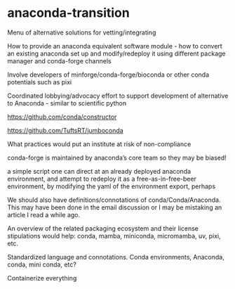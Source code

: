 # anaconda-transition

Menu of alternative  solutions for vetting/integrating

How to provide an anaconda equivalent software module - how to convert an existing anaconda set up and modify/redeploy it using different package manager and conda-forge channels

Involve developers of minforge/conda-forge/bioconda or other conda potentials such as pixi

Coordinated lobbying/advocacy effort to support development of alternative to Anaconda - similar to scientific python 

https://github.com/conda/constructor

https://github.com/TuftsRT/jumboconda 

What practices would put an institute at risk of non-compliance

conda-forge is maintained by anaconda’s core team so they may be biased!

a simple script one can direct at an already deployed anaconda environment, and attempt to redeploy it as a free-as-in-free-beer environment, by modifying the yaml of the environment export, perhaps

We should also have definitions/connotations of conda/Conda/Anaconda. This may have been done in the email discussion or I may be mistaking an article I read a while ago.

An overview of the related packaging ecosystem and their license stipulations would help: conda, mamba, miniconda, micromamba, uv, pixi, etc.

Standardized language and connotations. Conda environments, Anaconda, conda, mini conda, etc?

Containerize everything
